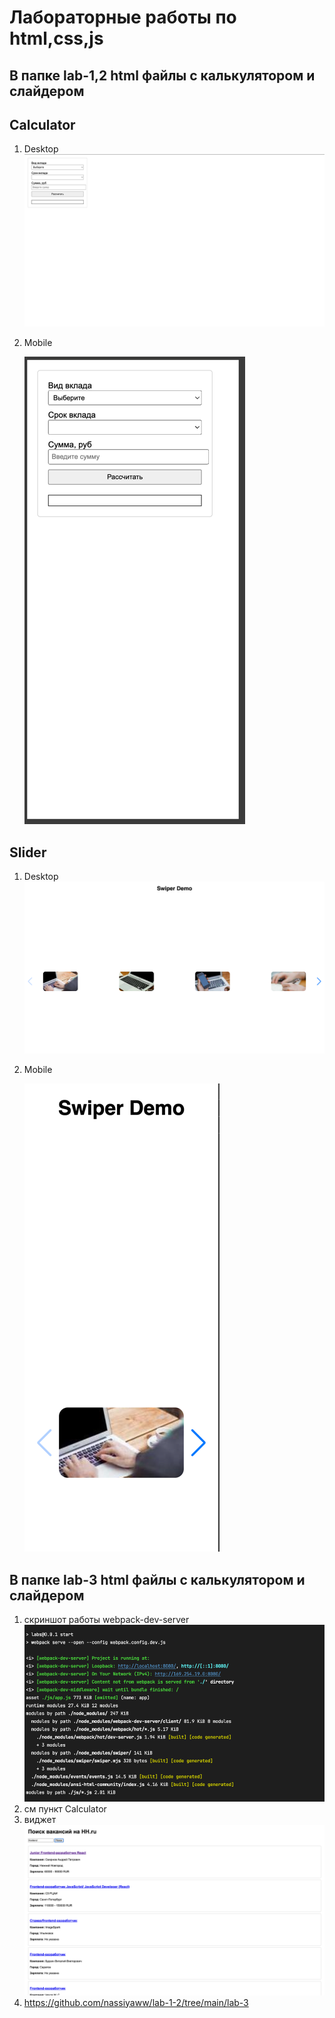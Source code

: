 # Лабораторные работы по html,css,js
 
## В папке lab-1,2 html файлы с калькулятором и слайдером

## Calculator
1) Desktop
    ![img.png](img.png)
2) Mobile

    ![img_1.png](img_1.png)

## Slider

1) Desktop
   ![img_2.png](img_2.png)
2) Mobile 
 
     ![img_3.png](img_3.png)

## В папке lab-3 html файлы с калькулятором и слайдером

1) скриншот работы webpack-dev-server
![img_4.png](img_4.png)
2) см пункт Calculator
3) виджет ![img_5.png](img_5.png)
4) https://github.com/nassiyaww/lab-1-2/tree/main/lab-3
